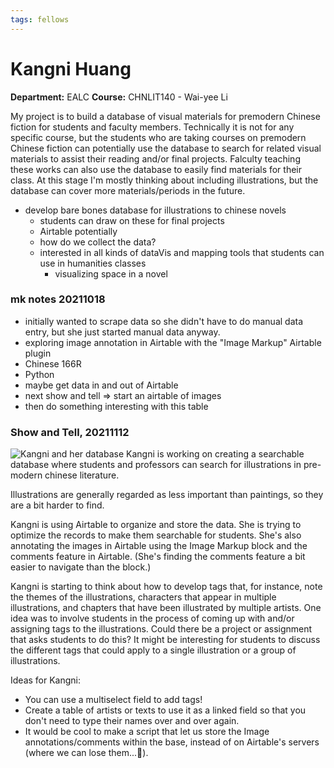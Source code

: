```yaml
---
tags: fellows
---
```


# Kangni Huang
**Department:** EALC
**Course:** CHNLIT140 - Wai-yee Li

My project is to build a database of visual materials for premodern Chinese fiction for students and faculty members. Technically it is not for any specific course, but the students who are taking courses on premodern Chinese fiction can potentially use the database to search for related visual materials to assist their reading and/or final projects. Falculty teaching these works can also use the database to easily find materials for their class. At this stage I'm mostly thinking about including illustrations, but the database can cover more materials/periods in the future.

 * develop bare bones database for illustrations to chinese novels
    * students can draw on these for final projects
    * Airtable potentially
    * how do we collect the data?
    * interested in all kinds of dataVis and mapping tools that students can use in humanities classes
        * visualizing space in a novel


### mk notes 20211018

* initially wanted to scrape data so she didn't have to do manual data entry, but she just started manual data anyway.
* exploring image annotation in Airtable with the "Image Markup" Airtable plugin
* Chinese 166R
* Python
* maybe get data in and out of Airtable
* next show and tell => start an airtable of images
* then do something interesting with this table


### Show and Tell, 20211112
![Kangni and her database](https://files.slack.com/files-pri/T0HTW3H0V-F02LQTS891V/screen_shot_2021-11-12_at_10.39.10_am.png?pub_secret=fc1b175fa5)
Kangni is working on creating a searchable database where students and professors can search for illustrations in pre-modern chinese literature.

Illustrations are generally regarded as less important than paintings, so they are a bit harder to find.

Kangni is using Airtable to organize and store the data. She is trying to optimize the records to make them searchable for students. She's also annotating the images in Airtable using the Image Markup block and the comments feature in Airtable. (She's finding the comments feature a bit easier to navigate than the block.)

Kangni is starting to think about how to develop tags that, for instance, note the themes of the illustrations, characters that appear in multiple illustrations, and chapters that have been illustrated by multiple artists. One idea was to involve students in the process of coming up with and/or assigning tags to the illustrations. Could there be a project or assignment that asks students to do this? It might be interesting for students to discuss the different tags that could apply to a single illustration or a group of illustrations.

Ideas for Kangni:
* You can use a multiselect field to add tags!
* Create a table of artists or texts to use it as a linked field so that you don't need to type their names over and over again.
* It would be cool to make a script that let us store the Image annotations/comments within the base, instead of on Airtable's servers (where we can lose them...😬). 